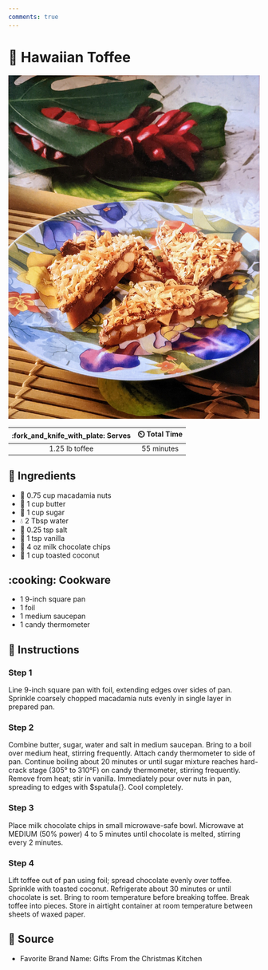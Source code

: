 ```yaml
---
comments: true
---
```

# :candy: Hawaiian Toffee

![Hawaiian Toffee](../assets/images/hawaiian-toffee.jpg)

| :fork_and_knife_with_plate: Serves | :timer_clock: Total Time |
|:----------------------------------:|:-----------------------: |
| 1.25 lb toffee | 55 minutes |

## :salt: Ingredients

- :chestnut: 0.75 cup macadamia nuts
- :butter: 1 cup butter
- :candy: 1 cup sugar
- :droplet: 2 Tbsp water
- :salt: 0.25 tsp salt
- :icecream: 1 tsp vanilla
- :chocolate_bar: 4 oz milk chocolate chips
- :coconut: 1 cup toasted coconut

## :cooking: Cookware

- 1 9-inch square pan
- 1 foil
- 1 medium saucepan
- 1 candy thermometer

## :pencil: Instructions

### Step 1

Line 9-inch square pan with foil, extending edges over sides of pan. Sprinkle coarsely chopped macadamia nuts evenly in
single layer in prepared pan.

### Step 2

Combine butter, sugar, water and salt in medium saucepan. Bring to a boil over medium heat, stirring frequently. Attach
candy thermometer to side of pan. Continue boiling about 20 minutes or until sugar mixture reaches hard-crack stage
(305° to 310°F) on candy thermometer, stirring frequently. Remove from heat; stir in vanilla. Immediately pour over
nuts in pan, spreading to edges with $spatula{}. Cool completely.

### Step 3

Place milk chocolate chips in small microwave-safe bowl. Microwave at MEDIUM (50% power) 4 to 5 minutes until chocolate
is melted, stirring every 2 minutes.

### Step 4

Lift toffee out of pan using foil; spread chocolate evenly over toffee. Sprinkle with toasted coconut. Refrigerate about
30 minutes or until chocolate is set. Bring to room temperature before breaking toffee. Break toffee into pieces. Store
in airtight container at room temperature between sheets of waxed paper.

## :link: Source

- Favorite Brand Name: Gifts From the Christmas Kitchen
